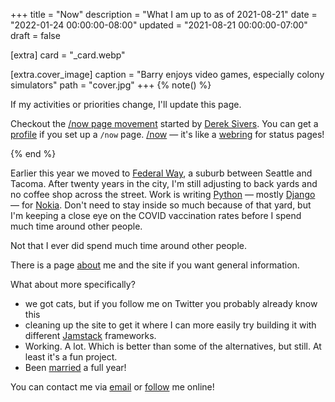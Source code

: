 +++
title = "Now"
description = "What I am up to as of 2021-08-21"
date = "2022-01-24 00:00:00-08:00"
updated = "2021-08-21 00:00:00-07:00"
draft = false

[extra]
card = "_card.webp"

[extra.cover_image]
caption = "Barry enjoys video games, especially colony simulators"
path = "cover.jpg"
+++
{% note() %}

If my activities or priorities change, I'll update this page.

[nowff]: https://sivers.org/nowff
[Derek Sivers]: https://sivers.org
[profile]: https://nownownow.com/p/2ugf
[/now]: https://nownownow.com
[webring]: https://en.wikipedia.org/wiki/Webring

Checkout the [/now page movement][nowff] started by [Derek Sivers][]. You can
get a [profile][] if you set up a `/now` page. [/now][] — it's like a
[webring][] for status pages!

{% end %}

[Federal Way]: https://www.cityoffederalway.com/
[Python]: /tags/python
[Django]: https://djangoproject.com
[Nokia]: https://www.nokia.com/

Earlier this year we moved to [Federal Way][], a suburb between Seattle and
Tacoma. After twenty years in the city, I'm still adjusting to back yards and
no coffee shop across the street. Work is writing [Python][] — mostly
[Django][] — for [Nokia][]. Don't need to stay inside so much because of that
yard, but I'm keeping a close eye on the COVID vaccination rates before I spend
much time around other people.

Not that I ever did spend much time around other people.

[about]: /about/

There is a page [about][] me and the site if you want general information.

[married]: /post/2020/03/got-married-yesterday/

What about more specifically?

- we got cats, but if you follow me on Twitter you probably already know this
- cleaning up the site to get it where I can more easily try building it with
  different [Jamstack](https://jamstack.com) frameworks.
- Working. A lot. Which is better than some of the alternatives, but still. At
  least it's a fun project.
- Been [married][] a full year!

[email]: mailto:brianwisti@pobox.com
[follow]: /follow/

You can contact me via [email][] or [follow][] me online!
